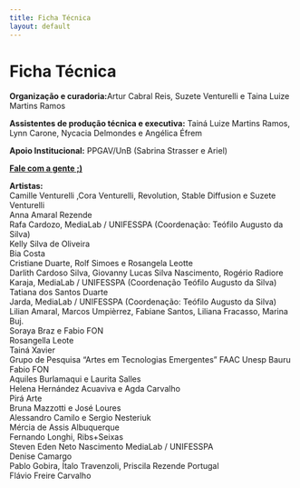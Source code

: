 ```yaml
---
title: Ficha Técnica
layout: default
---
```


<div class="container-fluid">
  <div class="row">
<div class="ficha-tecnica col-sm-10">
  <h1>Ficha Técnica</h1>
  <p><b>Organização e curadoria:</b>Artur Cabral Reis, Suzete Venturelli e Taina Luize Martins Ramos
</p>
  
  <p><b>Assistentes de produção técnica e executiva:</b> Tainá Luize Martins Ramos, Lynn Carone, Nycacia Delmondes e Angélica Éfrem</p>
    <p><b>Apoio Institucional:</b> PPGAV/UnB (Sabrina Strasser e Ariel)</p>


  <p><b><a href="mailto:medialabunbdf@gmail.com">Fale com a gente ;)</a></b></p>
  <p>
    <b>Artistas:</b><br>
    <span>
     Camille Venturelli ,Cora Venturelli, Revolution, Stable Diffusion e Suzete Venturelli<br>
Anna Amaral Rezende<br>
Rafa Cardozo, MediaLab / UNIFESSPA (Coordenação: Teófilo Augusto da Silva)<br>
Kelly Silva de Oliveira<br>
Bia Costa<br>
Cristiane Duarte, Rolf Simoes e Rosangela Leotte<br>
Darlith Cardoso Silva, Giovanny Lucas Silva Nascimento, Rogério Radiore Karaja, MediaLab / UNIFESSPA (Coordenação Teófilo Augusto da Silva)<br>
Tatiana dos Santos Duarte<br>
Jarda, MediaLab / UNIFESSPA (Coordenação: Teófilo Augusto da Silva)<br>
Lilian Amaral, Marcos Umpièrrez, Fabiane Santos, Liliana Fracasso, Marina Buj.<br>
Soraya Braz e Fabio FON<br>
Rosangella Leote<br>
Tainá Xavier<br>
Grupo de Pesquisa “Artes em Tecnologias Emergentes” FAAC Unesp Bauru<br>
Fabio FON <br>
Aquiles Burlamaqui e Laurita Salles<br>
Helena Hernández Acuaviva e Agda Carvalho<br>
Pirá Arte<br>
Bruna Mazzotti e José Loures<br>
Alessandro Camilo e Sergio Nesteriuk<br>
Mércia de Assis Albuquerque<br>
Fernando Longhi, Ribs+Seixas<br>
Steven Eden Neto Nascimento MediaLab / UNIFESSPA<br>
Denise Camargo<br>
Pablo Gobira, Ítalo Travenzoli, Priscila Rezende Portugal<br>
Flávio Freire Carvalho
    </span>
  </p>
</div>
</div>
</div>


